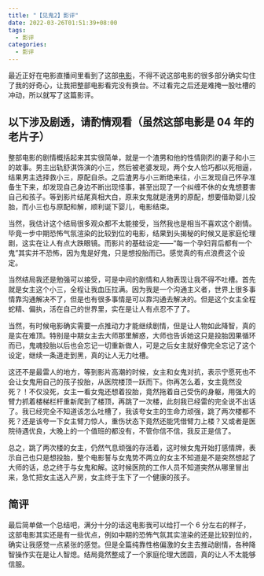 ```yaml
---
title: "【见鬼2】影评"
date: 2022-03-26T01:51:39+08:00
tags:
  - 影评
categories:
  - 影评
---
```


最近正好在电影直播间里看到了这部[电影](https://movie.douban.com/subject/1309125/)，不得不说这部电影的很多部分确实勾住了我的好奇心，让我把整部电影看完没有换台。不过看完之后还是难掩一股吐槽的冲动，所以就写了这篇影评。

## 以下涉及剧透，请酌情观看（虽然这部电影是 04 年的老片子）

整部电影的剧情概括起来其实很简单，就是一个渣男和他的性情刚烈的妻子和小三的故事。男主出轨舒淇饰演的小三，然后被老婆发现，两个女人恰巧都以死相逼，结果男主选择救小三，原配自杀。之后渣男与小三断绝来往，小三发现自己怀孕准备生下来，却发现自己身边不断出现怪事，甚至出现了一个纠缠不休的女鬼想要害自己和孩子。等到影片结尾真相大白，原来女鬼就是渣男的原配，想要借助婴儿投胎，而小三也与原配和解，顺利诞下婴儿，电影结束。

当然，我估计这个结局很多观众都不太能接受，当然我也是相当不喜欢这个剧情。毕竟一步中期恐怖气氛渲染的比较到位的电影，结果到头揭秘的时候又是家庭伦理剧，这实在让人有点大跌眼镜。而影片的基础设定——“每一个孕妇背后都有一个鬼”其实并不恐怖，因为鬼是好鬼，只是想投胎而已。感觉真的有点浪费这个设定。

当然结局我还是勉强可以接受，可是中间的剧情和人物表现让我不得不吐槽。首先就是女主这个小三，全程让我血压拉满。因为我是一个沟通主义者，世界上很多事情靠沟通解决不了，但是也有很多事情是可以靠沟通去解决的。但是这个女主全程蛇精、偏执，活在自己的世界里，实在是让人有点忍不了了。

当然，有时候电影确实需要一点推动力才能继续剧情，但是让人物如此降智，真的是实在难顶。特别是中期女主去大师那里解惑，大师也告诉她这只是投胎因果循环而已，鬼魂投胎以后也会忘记一切重新做人，可是之后女主就好像完全忘记了这个设定，继续一条道走到黑，真的让人无力吐槽。

这还不是最雷人的地方，等到影片高潮的时候，女主和女鬼对抗，表示宁愿死也不会让女鬼用自己的孩子投胎，从医院楼顶一跃而下。你再怎么着，女主竟然没死？！不仅没死，女主一看女鬼还想着投胎，竟然拖着自己受伤的身躯，用强大的臂力抓着楼梯栏杆重新爬到了楼顶，再跳了一次楼，此刻我已经雷的完全说不出话了。我已经完全不知道该怎么吐槽了，我该夸女主的生命力顽强，跳了两次楼都不死？还是该夸一下女主臂力惊人，重伤状态下竟然还能凭借臂力上楼？又或者是医院待遇优良，大晚上的一个值班的都没有，不管你信不信，我反正是信了。

总之，跳了两次楼的女主，仍然气息顽强的存活着，这时候女鬼开始打感情牌，表示自己也只是想投胎，整个电影誓与女鬼势不两立的女主不知道是不是突然想起了大师的话，总之终于与女鬼和解。这时候医院的工作人员不知道突然从哪里冒出来，急忙把女主送入产房，女主终于生下了一个健康的孩子。

## 简评

最后简单做一个总结吧，满分十分的话这电影我可以给打一个 6 分左右的样子，这部电影其实还是有一些优点，例如中期的恐怖气氛其实渲染的还是比较到位的，确实让我感觉一点紧张的感觉。但是全篇纯靠性格偏激的女主去推动剧情，各种降智操作实在是让人智熄。结局竟然整成了一个家庭伦理大团圆，真的让人不太能够信服。

